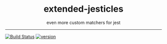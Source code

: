 <div align="center">
  <h1>extended-jesticles</h1>
even more custom matchers for jest
</div>

<hr />

[![Build Status](https://img.shields.io/github/actions/workflow/status/MyTurnyet/extended-jesticles/ci.yaml?style=flat-square)](https://github.com/MyTurnyet/extended-jesticles/actions/workflows/ci.yml)
[![version](https://img.shields.io/npm/v/extended-jesticles.svg?style=flat-square)](https://www.npmjs.com/package/extended-jesticles)

